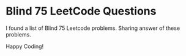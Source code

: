 # Blind 75 LeetCode Questions

I found a list of Blind 75 Leetcode problems. Sharing answer of these problems.

Happy Coding!

